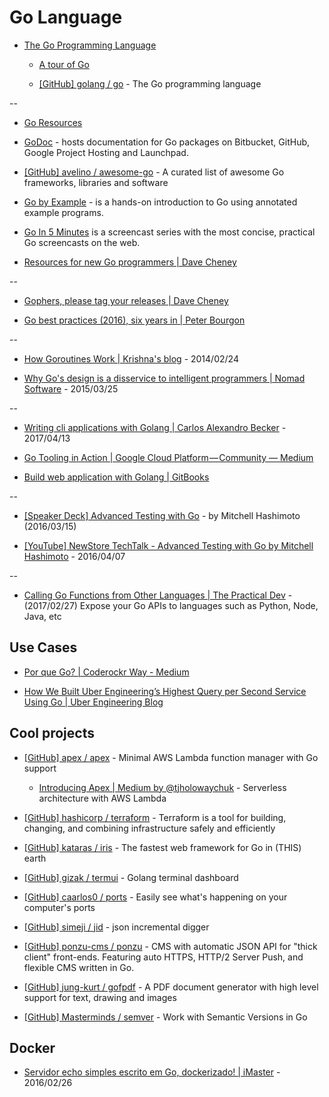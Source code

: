 # Go Language

* [The Go Programming Language](https://golang.org/)

  * [A tour of Go](https://tour.golang.org/)

  * [[GitHub] golang / go](https://github.com/golang/go) - The Go programming language

--

* [Go Resources](http://www.golang-book.com/)

* [GoDoc](https://godoc.org/) - hosts documentation for Go packages on Bitbucket, GitHub, Google Project Hosting and Launchpad.

* [[GitHub] avelino / awesome-go](https://github.com/avelino/awesome-go) - A curated list of awesome Go frameworks, libraries and software

* [Go by Example](https://gobyexample.com/) - is a hands-on introduction to Go using annotated example programs.

* [Go In 5 Minutes](https://www.goin5minutes.com/) is a screencast series with the most concise, practical Go screencasts on the web.

* [Resources for new Go programmers | Dave Cheney](https://dave.cheney.net/resources-for-new-go-programmers)

--

* [Gophers, please tag your releases | Dave Cheney](http://dave.cheney.net/2016/06/24/gophers-please-tag-your-releases)

* [Go best practices (2016), six years in | Peter Bourgon](http://peter.bourgon.org/go-best-practices-2016/)

--

* [How Goroutines Work | Krishna's blog](http://blog.nindalf.com/how-goroutines-work/) - 2014/02/24

* [Why Go's design is a disservice to intelligent programmers | Nomad Software](http://nomad.so/2015/03/why-gos-design-is-a-disservice-to-intelligent-programmers/) - 2015/03/25

--

* [Writing cli applications with Golang | Carlos Alexandro Becker](https://carlosbecker.com/posts/golang-cli-apps/) - 2017/04/13

* [Go Tooling in Action | Google Cloud Platform — Community — Medium](https://medium.com/google-cloud/go-tooling-in-action-eca6882ff3bc)

* [Build web application with Golang | GitBooks](https://astaxie.gitbooks.io/build-web-application-with-golang/content/en/index.html)

--

* [[Speaker Deck] Advanced Testing with Go](https://speakerdeck.com/mitchellh/advanced-testing-with-go) - by Mitchell Hashimoto (2016/03/15)

* [[YouTube] NewStore TechTalk - Advanced Testing with Go by Mitchell Hashimoto](https://www.youtube.com/watch?v=yszygk1cpEc) - 2016/04/07

--

* [Calling Go Functions from Other Languages | The Practical Dev](https://dev.to/vladimirvivien/calling-go-functions-from-other-languages) - (2017/02/27) Expose your Go APIs to languages such as Python, Node, Java, etc


## Use Cases

* [Por que Go? | Coderockr Way - Medium](https://medium.com/coderockr-way/por-que-go-a04175bee0e6)

* [How We Built Uber Engineering’s Highest Query per Second Service Using Go | Uber Engineering Blog](https://eng.uber.com/go-geofence/)


## Cool projects

* [[GitHub] apex / apex](https://github.com/apex/apex) - Minimal AWS Lambda function manager with Go support

  * [Introducing Apex | Medium by @tjholowaychuk](https://medium.com/@tjholowaychuk/introducing-apex-800824ffaa70) - Serverless architecture with AWS Lambda

* [[GitHub] hashicorp / terraform](https://github.com/hashicorp/terraform) - Terraform is a tool for building, changing, and combining infrastructure safely and efficiently

* [[GitHub] kataras / iris](https://github.com/kataras/iris) - The fastest web framework for Go in (THIS) earth

* [[GitHub] gizak / termui](https://github.com/gizak/termui) - Golang terminal dashboard

* [[GitHub] caarlos0 / ports](https://github.com/caarlos0/ports) - Easily see what's happening on your computer's ports

* [[GitHub] simeji / jid](https://github.com/simeji/jid) - json incremental digger

* [[GitHub] ponzu-cms / ponzu](https://github.com/ponzu-cms/ponzu) - CMS with automatic JSON API for "thick client" front-ends. Featuring auto HTTPS, HTTP/2 Server Push, and flexible CMS written in Go.

* [[GitHub] jung-kurt / gofpdf](https://github.com/jung-kurt/gofpdf) - A PDF document generator with high level support for text, drawing and images

* [[GitHub] Masterminds / semver](https://github.com/Masterminds/semver) - Work with Semantic Versions in Go


## Docker

* [Servidor echo simples escrito em Go, dockerizado! | iMaster](http://imasters.com.br/linguagens/servidor-echo-simples-escrito-em-go-dockerizado/) - 2016/02/26
